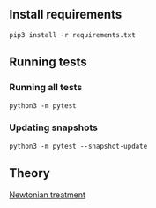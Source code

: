 ## Install requirements

```
pip3 install -r requirements.txt
```

## Running tests

### Running all tests

```
python3 -m pytest
```

### Updating snapshots

```
python3 -m pytest --snapshot-update
```

## Theory

[Newtonian treatment](newtonian.md)
